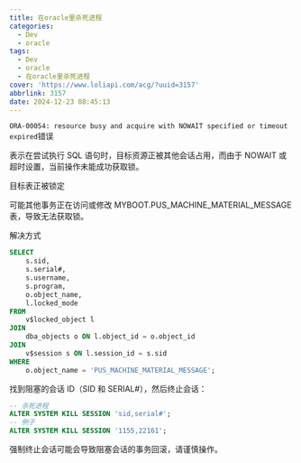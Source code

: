 ```yaml
---
title: 在oracle里杀死进程
categories:
  - Dev
  - oracle
tags:
  - Dev
  - oracle
  - 在oracle里杀死进程
cover: 'https://www.loliapi.com/acg/?uuid=3157'
abbrlink: 3157
date: 2024-12-23 08:45:13
---
```


`ORA-00054: resource busy and acquire with NOWAIT specified or timeout expired`错误

表示在尝试执行 SQL 语句时，目标资源正被其他会话占用，而由于 NOWAIT 或超时设置，当前操作未能成功获取锁。

目标表正被锁定

可能其他事务正在访问或修改 MYBOOT.PUS_MACHINE_MATERIAL_MESSAGE 表，导致无法获取锁。

解决方式

```sql
SELECT
    s.sid,
    s.serial#,
    s.username,
    s.program,
    o.object_name,
    l.locked_mode
FROM
    v$locked_object l
JOIN
    dba_objects o ON l.object_id = o.object_id
JOIN
    v$session s ON l.session_id = s.sid
WHERE
    o.object_name = 'PUS_MACHINE_MATERIAL_MESSAGE';
```

找到阻塞的会话 ID（SID 和 SERIAL#），然后终止会话：

```sql
-- 杀死进程
ALTER SYSTEM KILL SESSION 'sid,serial#';
-- 例子
ALTER SYSTEM KILL SESSION '1155,22161';
```

强制终止会话可能会导致阻塞会话的事务回滚，请谨慎操作。
